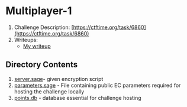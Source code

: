 # Multiplayer-1

1. Challenge Description: [https://ctftime.org/task/6860](https://ctftime.org/task/6860)
2. Writeups:
   + [My writeup](https://ctftime.org/writeup/11832)

## Directory Contents
1. [server.sage](server.sage)- given encryption script
2. [parameters.sage](parameters.sage) - File containing public EC parameters required for hosting the challenge locally
3. [points.db](points.db) - database essential for challenge hosting
